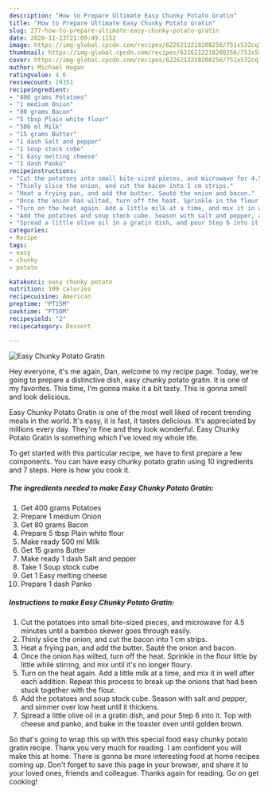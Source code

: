 ```yaml
---
description: "How to Prepare Ultimate Easy Chunky Potato Gratin"
title: "How to Prepare Ultimate Easy Chunky Potato Gratin"
slug: 277-how-to-prepare-ultimate-easy-chunky-potato-gratin
date: 2020-11-23T21:09:49.115Z
image: https://img-global.cpcdn.com/recipes/6226212218208256/751x532cq70/easy-chunky-potato-gratin-recipe-main-photo.jpg
thumbnail: https://img-global.cpcdn.com/recipes/6226212218208256/751x532cq70/easy-chunky-potato-gratin-recipe-main-photo.jpg
cover: https://img-global.cpcdn.com/recipes/6226212218208256/751x532cq70/easy-chunky-potato-gratin-recipe-main-photo.jpg
author: Michael Hogan
ratingvalue: 4.6
reviewcount: 19351
recipeingredient:
- "400 grams Potatoes"
- "1 medium Onion"
- "80 grams Bacon"
- "5 tbsp Plain white flour"
- "500 ml Milk"
- "15 grams Butter"
- "1 dash Salt and pepper"
- "1 Soup stock cube"
- "1 Easy melting cheese"
- "1 dash Panko"
recipeinstructions:
- "Cut the potatoes into small bite-sized pieces, and microwave for 4.5 minutes until a bamboo skewer goes through easily."
- "Thinly slice the onion, and cut the bacon into 1 cm strips."
- "Heat a frying pan, and add the butter. Sauté the onion and bacon."
- "Once the onion has wilted, turn off the heat. Sprinkle in the flour little by little while stirring, and mix until it&#39;s no longer floury."
- "Turn on the heat again. Add a little milk at a time, and mix it in well after each addition. Repeat this process to break up the onions that had been stuck together with the flour."
- "Add the potatoes and soup stock cube. Season with salt and pepper, and simmer over low heat until it thickens."
- "Spread a little olive oil in a gratin dish, and pour Step 6 into it. Top with cheese and panko, and bake in the toaster oven until golden brown."
categories:
- Recipe
tags:
- easy
- chunky
- potato

katakunci: easy chunky potato 
nutrition: 199 calories
recipecuisine: American
preptime: "PT15M"
cooktime: "PT50M"
recipeyield: "2"
recipecategory: Dessert

---
```



![Easy Chunky Potato Gratin](https://img-global.cpcdn.com/recipes/6226212218208256/751x532cq70/easy-chunky-potato-gratin-recipe-main-photo.jpg)

Hey everyone, it's me again, Dan, welcome to my recipe page. Today, we're going to prepare a distinctive dish, easy chunky potato gratin. It is one of my favorites. This time, I'm gonna make it a bit tasty. This is gonna smell and look delicious.



Easy Chunky Potato Gratin is one of the most well liked of recent trending meals in the world. It's easy, it is fast, it tastes delicious. It's appreciated by millions every day. They're fine and they look wonderful. Easy Chunky Potato Gratin is something which I've loved my whole life.


To get started with this particular recipe, we have to first prepare a few components. You can have easy chunky potato gratin using 10 ingredients and 7 steps. Here is how you cook it.

<!--inarticleads1-->

##### The ingredients needed to make Easy Chunky Potato Gratin:

1. Get 400 grams Potatoes
1. Prepare 1 medium Onion
1. Get 80 grams Bacon
1. Prepare 5 tbsp Plain white flour
1. Make ready 500 ml Milk
1. Get 15 grams Butter
1. Make ready 1 dash Salt and pepper
1. Take 1 Soup stock cube
1. Get 1 Easy melting cheese
1. Prepare 1 dash Panko




<!--inarticleads2-->

##### Instructions to make Easy Chunky Potato Gratin:

1. Cut the potatoes into small bite-sized pieces, and microwave for 4.5 minutes until a bamboo skewer goes through easily.
1. Thinly slice the onion, and cut the bacon into 1 cm strips.
1. Heat a frying pan, and add the butter. Sauté the onion and bacon.
1. Once the onion has wilted, turn off the heat. Sprinkle in the flour little by little while stirring, and mix until it&#39;s no longer floury.
1. Turn on the heat again. Add a little milk at a time, and mix it in well after each addition. Repeat this process to break up the onions that had been stuck together with the flour.
1. Add the potatoes and soup stock cube. Season with salt and pepper, and simmer over low heat until it thickens.
1. Spread a little olive oil in a gratin dish, and pour Step 6 into it. Top with cheese and panko, and bake in the toaster oven until golden brown.




So that's going to wrap this up with this special food easy chunky potato gratin recipe. Thank you very much for reading. I am confident you will make this at home. There is gonna be more interesting food at home recipes coming up. Don't forget to save this page in your browser, and share it to your loved ones, friends and colleague. Thanks again for reading. Go on get cooking!
